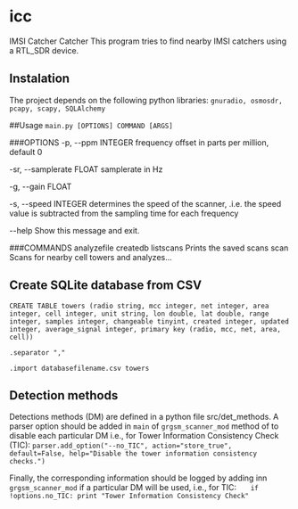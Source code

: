 # icc
IMSI Catcher Catcher
This program tries to find nearby IMSI catchers using a RTL_SDR device.

## Instalation
The project depends on the following python libraries:
```gnuradio, osmosdr, pcapy, scapy, SQLAlchemy```

##Usage
```main.py [OPTIONS] COMMAND [ARGS]```

###OPTIONS
  -p, --ppm INTEGER        frequency offset in parts per million, default 0
  
  -sr, --samplerate FLOAT  samplerate in Hz
  
  -g, --gain FLOAT
  
  -s, --speed INTEGER      determines the speed of the scanner, .i.e. the speed value is subtracted from the sampling time for each frequency
  
  --help                   Show this message and exit.
  
###COMMANDS
  analyzefile
  createdb
  listscans    Prints the saved scans
  scan         Scans for nearby cell towers and analyzes...
## Create SQLite database from CSV
`CREATE TABLE towers (radio string, mcc integer, net integer, area integer, cell integer, unit string, lon double, lat double, range integer, samples integer, changeable tinyint, created integer, updated integer, average_signal integer, primary key (radio, mcc, net, area, cell))`

`.separator ","`

`.import databasefilename.csv towers`


## Detection methods

Detections methods (DM) are defined in a python file src/det_methods.
A parser option should be added in `main` of `grgsm_scanner_mod` method of to disable each particular DM i.e., for Tower Information Consistency Check (TIC):
    `parser.add_option("--no_TIC", action="store_true", default=False, help="Disable the tower information consistency checks.")`

Finally, the corresponding information should be logged by adding inn `grgsm_scanner_mod` if a particular DM will be used, i.e., for TIC:
`    if !options.no_TIC:
        print "Tower Information Consistency Check"
`
